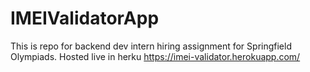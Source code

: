 # IMEIValidatorApp
This is repo for backend dev intern hiring assignment for Springfield Olympiads.
Hosted live in herku https://imei-validator.herokuapp.com/
